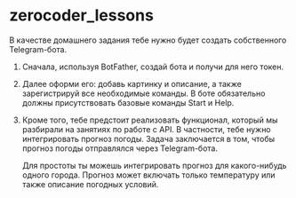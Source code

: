 # zerocoder_lessons

В качестве домашнего задания тебе нужно будет создать собственного Telegram-бота.

1. Сначала, используя BotFather, создай бота и получи для него токен.

2. Далее оформи его: добавь картинку и описание, а также зарегистрируй все необходимые команды. В боте обязательно должны присутствовать базовые команды Start и Help.

3. Кроме того, тебе предстоит реализовать функционал, который мы разбирали на занятиях по работе с API. В частности, тебе нужно интегрировать прогноз погоды. Задача заключается в том, чтобы прогноз погоды отправлялся через Telegram-бота.

    Для простоты ты можешь интегрировать прогноз для какого-нибудь одного города. Прогноз может включать только температуру или также описание погодных условий.